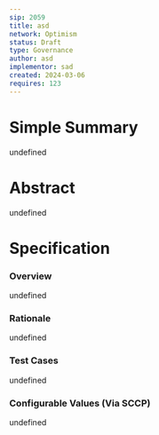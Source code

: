 ```yaml
---
sip: 2059
title: asd
network: Optimism
status: Draft
type: Governance
author: asd
implementor: sad
created: 2024-03-06
requires: 123
---
```


# Simple Summary

undefined

# Abstract

undefined

# Specification


### Overview

undefined

### Rationale

undefined

### Test Cases

undefined


### Configurable Values (Via SCCP)

undefined